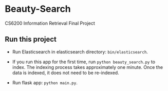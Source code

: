 # Beauty-Search
CS6200 Information Retrieval Final Project

## Run this project
* Run Elasticsearch in elasticsearch directory: `bin/elasticsearch`.

* If you run this app for the first time, run `python beauty_search.py` to index. The indexing process takes approximately one minute. Once the data is indexed, it does not need to be re-indexed.

* Run flask app: `python main.py`.
